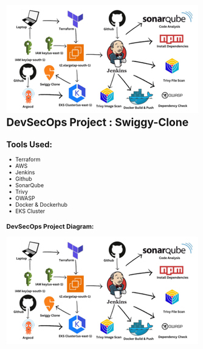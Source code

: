 # ![1703966064979](image/README/1703966064979.png)DevSecOps Project : Swiggy-Clone

## Tools Used:

* Terraform
* AWS
* Jenkins
* Github
* SonarQube
* Trivy
* OWASP
* Docker & Dockerhub
* EKS Cluster

### DevSecOps Project Diagram:

![1703966387251](image/README/1703966387251.png)
